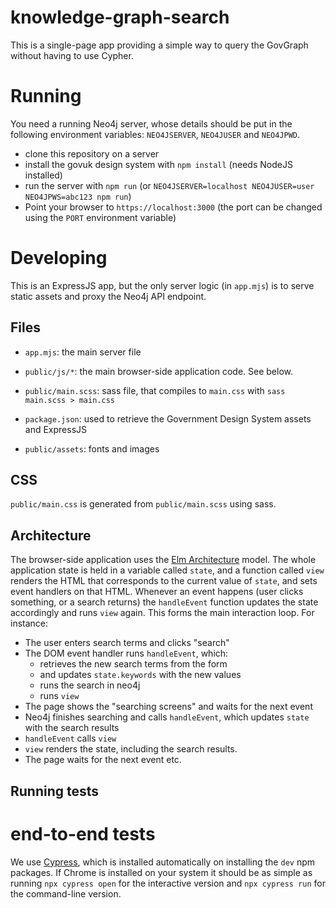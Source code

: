 # knowledge-graph-search

This is a single-page app providing a simple way to query the GovGraph
without having to use Cypher.


# Running

You need a running Neo4j server, whose details should be put in the following environment
variables: `NEO4JSERVER`, `NEO4JUSER` and `NEO4JPWD`.

- clone this repository on a server
- install the govuk design system with `npm install` (needs NodeJS installed)
- run the server with `npm run`
  (or `NEO4JSERVER=localhost NEO4JUSER=user NEO4JPWS=abc123 npm run`)
- Point your browser to `https://localhost:3000` (the port can be changed using the `PORT` environment variable)

# Developing

This is an ExpressJS app, but the only server logic (in `app.mjs`) is to serve static assets and proxy the Neo4j API endpoint.

## Files

- `app.mjs`: the main server file

- `public/js/*`:  the main browser-side application code. See below.

- `public/main.scss`: sass file, that compiles to `main.css` with `sass main.scss > main.css`

- `package.json`: used to retrieve the Government Design System assets and ExpressJS

- `public/assets`: fonts and images

## CSS

`public/main.css` is generated from `public/main.scss` using sass.

## Architecture

The browser-side application uses the [Elm Architecture](https://elmprogramming.com/elm-architecture-intro.html) model. The whole application state is held in a variable called `state`, and a function called `view` renders the HTML that corresponds to the current value of `state`, and sets event handlers on that HTML. Whenever an event happens (user clicks something, or a search returns) the `handleEvent` function updates the state accordingly and runs `view` again. This forms the main interaction loop. For instance:

- The user enters search terms and clicks "search"
- The DOM event handler runs `handleEvent`, which:
  - retrieves the new search terms from the form
  - and updates `state.keywords` with the new values
  - runs the search in neo4j
  - runs `view`
- The page shows the "searching screens" and waits for the next event
- Neo4j finishes searching and calls `handleEvent`, which updates `state` with the search results
- `handleEvent` calls `view`
- `view` renders the state, including the search results.
- The page waits for the next event
etc.

## Running tests

# end-to-end tests

We use [Cypress](https://docs.cypress.io), which is installed automatically on installing the `dev` npm packages. If Chrome is installed on your system it should be as simple as running `npx cypress open` for the interactive version and `npx cypress run` for the command-line version.
